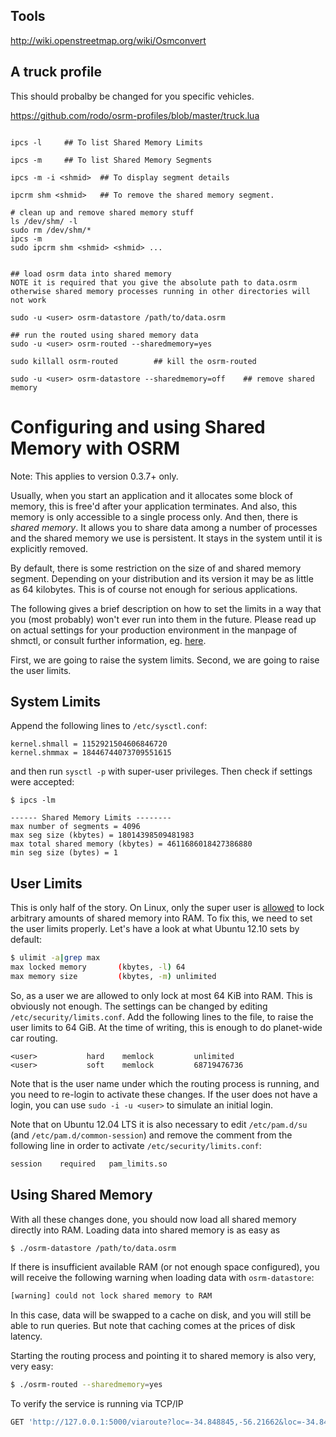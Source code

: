 


## Tools

http://wiki.openstreetmap.org/wiki/Osmconvert

## A truck profile
This should probalby be changed for you specific vehicles.

https://github.com/rodo/osrm-profiles/blob/master/truck.lua


```

ipcs -l     ## To list Shared Memory Limits

ipcs -m     ## To list Shared Memory Segments

ipcs -m -i <shmid>  ## To display segment details

ipcrm shm <shmid>   ## To remove the shared memory segment.

# clean up and remove shared memory stuff
ls /dev/shm/ -l
sudo rm /dev/shm/*
ipcs -m
sudo ipcrm shm <shmid> <shmid> ...


## load osrm data into shared memory
NOTE it is required that you give the absolute path to data.osrm
otherwise shared memory processes running in other directories will not work

sudo -u <user> osrm-datastore /path/to/data.osrm

## run the routed using shared memory data
sudo -u <user> osrm-routed --sharedmemory=yes

sudo killall osrm-routed        ## kill the osrm-routed

sudo -u <user> osrm-datastore --sharedmemory=off    ## remove shared memory

```

# Configuring and using Shared Memory with OSRM

Note: This applies to version 0.3.7+ only.

Usually, when you start an application and it allocates some block of memory, this is free'd after your application terminates. And also, this memory is only accessible to a single process only. And then, there is _shared memory_. It allows you to share data among a number of processes and the shared memory we use is persistent. It stays in the system until it is explicitly removed.

By default, there is some restriction on the size of and shared memory segment. Depending on your distribution and its version it may be as little as 64 kilobytes. This is of course not enough for serious applications. 

The following gives a brief description on how to set the limits in a way that you (most probably) won't ever run into them in the future. Please read up on actual settings for your production environment in the manpage of shmctl, or consult further information, eg. [here](https://www.zabbix.org/wiki/How_to/configure_shared_memory).

First, we are going to raise the system limits. Second, we are going to raise the user limits.

System Limits
---

Append the following lines to `/etc/sysctl.conf`:

```Txt
kernel.shmall = 1152921504606846720
kernel.shmmax = 18446744073709551615
```

and then run `sysctl -p` with super-user privileges. Then check if settings were accepted:

```
$ ipcs -lm

------ Shared Memory Limits --------
max number of segments = 4096
max seg size (kbytes) = 18014398509481983
max total shared memory (kbytes) = 4611686018427386880
min seg size (bytes) = 1
```

User Limits
---

This is only half of the story. On Linux, only the super user is [allowed](https://git.kernel.org/cgit/linux/kernel/git/torvalds/linux.git/tree/include/uapi/linux/shm.h?id=refs/tags/v3.12#n52) to lock arbitrary amounts of shared memory into RAM. To fix this, we need to set the user limits properly. Let's have a look at what Ubuntu 12.10 sets by default:

```Bash
$ ulimit -a|grep max
max locked memory       (kbytes, -l) 64
max memory size         (kbytes, -m) unlimited
```

So, as a user we are allowed to only lock at most 64 KiB into RAM. This is obviously not enough. The settings can be changed by editing `/etc/security/limits.conf`. Add the following lines to the file, to raise the user limits to 64 GiB. At the time of writing, this is enough to do planet-wide car routing.

```
<user>           hard    memlock         unlimited
<user>           soft    memlock         68719476736
```

Note that <user> is the user name under which the routing process is running, and you need to re-login to activate these changes. If the user does not have a login, you can use `sudo -i -u <user>` to simulate an initial login. 

Note that on Ubuntu 12.04 LTS it is also necessary to edit `/etc/pam.d/su` (and `/etc/pam.d/common-session`) and remove the comment from the following line in order to activate `/etc/security/limits.conf`:

```Bash
session    required   pam_limits.so
```

Using Shared Memory
---

With all these changes done, you should now load all shared memory directly into RAM. Loading data into shared memory is as easy as 

```Bash
$ ./osrm-datastore /path/to/data.osrm
```

If there is insufficient available RAM (or not enough space configured), you will receive the following warning when loading data with `osrm-datastore`:

```Bash
[warning] could not lock shared memory to RAM
```

In this case, data will be swapped to a cache on disk, and you will still be able to run queries. But note that caching comes at the prices of disk latency.

Starting the routing process and pointing it to shared memory is also very, very easy:

```Bash
$ ./osrm-routed --sharedmemory=yes
```

To verify the service is running via TCP/IP

```Bash
GET 'http://127.0.0.1:5000/viaroute?loc=-34.848845,-56.21662&loc=-34.848821,-56.0948369999999&alt=false'
```
